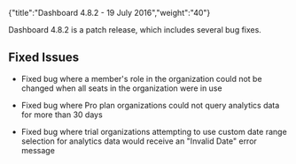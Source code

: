 {"title":"Dashboard 4.8.2 - 19 July 2016","weight":"40"} 

Dashboard 4.8.2 is a patch release, which includes several bug fixes.

## Fixed Issues

*   Fixed bug where a member's role in the organization could not be changed when all seats in the organization were in use
    
*   Fixed bug where Pro plan organizations could not query analytics data for more than 30 days
    
*   Fixed bug where trial organizations attempting to use custom date range selection for analytics data would receive an "Invalid Date" error message
